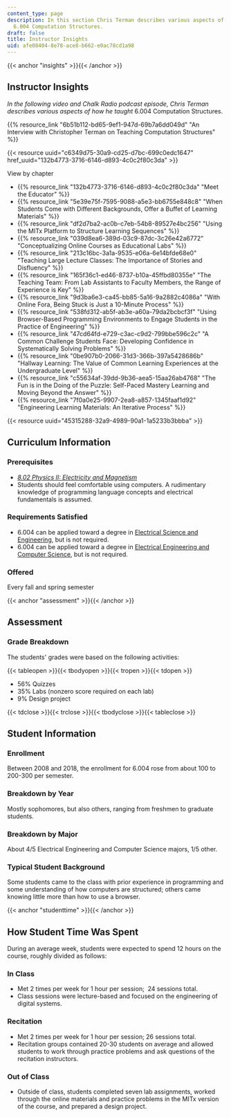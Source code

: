 ```yaml
---
content_type: page
description: In this section Chris Terman describes various aspects of how he taught
  6.004 Computation Structures.
draft: false
title: Instructor Insights
uid: afe08404-8e78-ace8-b662-e0ac78cd1a98
---
```

{{< anchor "insights" >}}{{< /anchor >}}

## Instructor Insights

*In the following video and Chalk Radio podcast episode, Chris Terman describes various aspects of how he taught* 6.004 Computation Structures.

{{% resource_link "6b51b112-bd65-9ef1-947d-69b7a6dd049d" "An Interview with Christopher Terman on Teaching Computation Structures" %}}

{{< resource uuid="c6349d75-30a9-cd25-d7bc-699c0edc1647" href_uuid="132b4773-3716-6146-d893-4c0c2f80c3da" >}}

View by chapter

- {{% resource_link "132b4773-3716-6146-d893-4c0c2f80c3da" "Meet the Educator" %}}
- {{% resource_link "5e39e75f-7595-9088-a5e3-bb6755e848c8" "When Students Come with Different Backgrounds, Offer a Buffet of Learning Materials" %}}
- {{% resource_link "df2d7ba2-ac0b-c7eb-54b8-89527e4bc256" "Using the MITx Platform to Structure Learning Sequences" %}}
- {{% resource_link "039d8ea6-389d-03c9-87dc-3c26e42a6772" "Conceptualizing Online Courses as Educational Labs" %}}
- {{% resource_link "213c16bc-3a1a-9535-e06a-6e14bfde68e0" "Teaching Large Lecture Classes: The Importance of Stories and Disfluency" %}}
- {{% resource_link "165f36c1-ed46-8737-b10a-45ffbd80355e" "The Teaching Team: From Lab Assistants to Faculty Members, the Range of Experience is Key" %}}
- {{% resource_link "9d3ba6e3-ca45-bb85-5a16-9a2882c4086a" "With Online Fora, Being Stuck is Just a 10-Minute Process" %}}
- {{% resource_link "538fd312-ab5f-ab3e-a60a-79da2bcbcf3f" "Using Browser-Based Programming Environments to Engage Students in the Practice of Engineering" %}}
- {{% resource_link "47cd64fd-e729-c3ac-c9d2-799bbe596c2c" "A Common Challenge Students Face: Developing Confidence in Systematically Solving Problems" %}}
- {{% resource_link "0be907b0-2066-31d3-366b-397a5428686b" "Hallway Learning: The Value of Common Learning Experiences at the Undergraduate Level" %}}
- {{% resource_link "c55634af-39dd-9b36-aea5-15aa26ab4768" "The Fun is in the Doing of the Puzzle: Self-Paced Mastery Learning and Moving Beyond the Answer" %}}
- {{% resource_link "7f0a0e25-9907-2ea8-a857-1345faaf1d92" "Engineering Learning Materials: An Iterative Process" %}}

{{< resource uuid="45315288-32a9-4989-90a1-1a5233b3bbba" >}}

## Curriculum Information

### Prerequisites

- [*8.02 Physics II: Electricity and Magnetism*](https://ocw-studio.odl.mit.edu/courses/8-02-physics-ii-electricity-and-magnetism-spring-2007)
- Students should feel comfortable using computers. A rudimentary knowledge of programming language concepts and electrical fundamentals is assumed.

### Requirements Satisfied

- 6.004 can be applied toward a degree in [Electrical Science and Engineering](https://www.eecs.mit.edu/academics-admissions/undergraduate-programs/course-6-1-electrical-science-and-engineering), but is not required.
- 6.004 can be applied toward a degree in [Electrical Engineering and Computer Science](https://www.eecs.mit.edu/academics-admissions/undergraduate-programs/course-6-2-electrical-eng-computer-science), but is not required.

### Offered

Every fall and spring semester

{{< anchor "assessment" >}}{{< /anchor >}}

## Assessment

### Grade Breakdown

The students' grades were based on the following activities:

{{< tableopen >}}{{< tbodyopen >}}{{< tropen >}}{{< tdopen >}}

- 56% Quizzes
- 35% Labs (nonzero score required on each lab)
- 9% Design project

{{< tdclose >}}{{< trclose >}}{{< tbodyclose >}}{{< tableclose >}}

## Student Information

### Enrollment

Between 2008 and 2018, the enrollment for 6.004 rose from about 100 to 200-300 per semester.

### Breakdown by Year

Mostly sophomores, but also others, ranging from freshmen to graduate students.

### Breakdown by Major

About 4/5 Electrical Engineering and Computer Science majors, 1/5 other.

### Typical Student Background

Some students came to the class with prior experience in programming and some understanding of how computers are structured; others came knowing little more than how to use a browser.

{{< anchor "studenttime" >}}{{< /anchor >}}

## How Student Time Was Spent

During an average week, students were expected to spend 12 hours on the course, roughly divided as follows:

### In Class

- Met 2 times per week for 1 hour per session;  24 sessions total.
- Class sessions were lecture-based and focused on the engineering of digital systems.

### Recitation

- Met 2 times per week for 1 hour per session; 26 sessions total.
- Recitation groups contained 20-30 students on average and allowed students to work through practice problems and ask questions of the recitation instructors.

### Out of Class

- Outside of class, students completed seven lab assignments, worked through the online materials and practice problems in the MITx version of the course, and prepared a design project.
